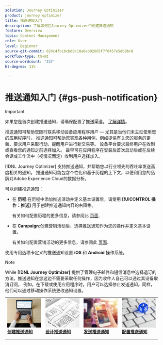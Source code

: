```yaml
---
solution: Journey Optimizer
product: journey optimizer
title: 推送通知入门
description: 了解如何在Journey Optimizer中创建推送通知
feature: Overview
topic: Content Management
role: User
level: Beginner
source-git-commit: 020c4fb18cbd0c10a6eb92865f7f0457e5db8bc0
workflow-type: tm+mt
source-wordcount: '337'
ht-degree: 11%

---
```


# 推送通知入门 {#gs-push-notification}

>[!IMPORTANT]
>
>如果您是首次创建推送通知，请确保配置了推送渠道。 [了解详情](push-gs.md)。

推送通知可帮助您随时联系移动设备应用程序用户 — 尤其是当他们未主动使用您的应用程序时。 推送通知可帮助您实现各种用例，例如提供有关您的服务的更新、要求用户采取行动、提醒用户进行新交易等。 设备平台要求最终用户在收到或查看您的通知之前选择加入。 最早可在应用程序在安装后首次启动后或在后续会话或工作流中（视情况而定）收到用户选择加入。

[!DNL Journey Optimizer] 支持推送通知，并帮助您以行业领先的吞吐率发送高度相关的通知。 推送通知可能包含个性化和基于历程的上下文，以便利用您的品牌对Adobe Experience Cloud的数据分析。

可以创建推送通知：

* 在 **历程**:在历程中添加推送活动并定义基本设置后，请使用 **[!UICONTROL 操作：推送]** 用于创建推送通知内容的右窗格。

   有关如何配置历程的更多信息，请参阅此 [页面](../building-journeys/journey-gs.md).

* 在 **Campaign**:创建营销活动后，选择推送通知作为您的操作并定义基本设置。

   有关如何配置营销活动的更多信息，请参阅此 [页面](../campaigns/create-campaign.md#configure).

使用专用选项卡定义的推送通知设置 **iOS** 和 **Android** 操作系统。

>[!NOTE]
>
>While **[!DNL Journey Optimizer]** 提供了管理电子邮件和短信消息中选择退订的方法，推送通知在您这边不需要采取任何操作，因为收件人自己可以通过其设备取消订阅。 例如，在下载或使用应用程序时，用户可以选择停止发送通知。同样，他们可以通过移动操作系统更改通知设置。

<table style="table-layout:fixed"><tr style="border: 0;">
<td>
<a href="create-push.md">
<img alt="潜在客户" src="../assets/do-not-localize/push-create.jpeg">
</a>
<div><a href="create-push.md"><strong>创建推送通知</strong>
</div>
<p>
</td>
<td>
<a href="design-push.md">
<img alt="不频繁" src="../assets/do-not-localize/push-design.jpg">
</a>
<div>
<a href="design-push.md"><strong>设计推送通知</strong></a>
</div>
<p></td>
<td>
<a href="send-push.md">
<img alt="验证" src="../assets/do-not-localize/push-sending.jpg">
</a>
<div>
<a href="send-push.md"><strong>发送推送通知</strong></a>
</div>
<p>
</td>
<td>
<a href="push-gs.md">
<img alt="验证" src="../assets/do-not-localize/push-config.jpg">
</a>
<div>
<a href="push-gs.md"><strong>配置推送通知</strong></a>
</div>
<p>
</td>
</tr></table>

